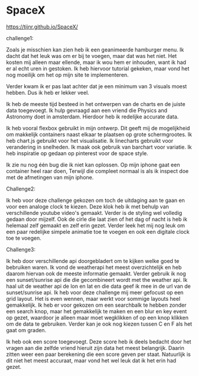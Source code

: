 # SpaceX

https://tijnr.github.io/SpaceX/

challenge1:

Zoals je misschien kan zien heb ik een geanimeerde hamburger menu. 
Ik dacht dat het leuk was om er bij te voegen, maar dat was het niet. 
Het kosten mij alleen maar ellende, maar ik wou hem er inhouden, want ik had er al echt uren in gestoken. Ik heb hiervoor tutorial gekeken, maar vond het nog moeilijk om het op mijn site te implementeren.

Verder kwam ik er pas laat achter dat je een minimum van 3 visuals moest hebben. Dus ik heb er lekker veel.

Ik heb de meeste tijd besteed in het ontwerpen van de charts en de juiste data toegevoegt. 
Ik hulp gevraagd aan een vriend die Physics and Astronomy doet in amsterdam. Hierdoor heb ik redelijke accurate data.

Ik heb vooral flexbox gebruikt in mijn ontwerp. Dit geeft mij de mogelijkheid om makkelijk containers naast elkaar te plaatsen op grote schermgrootes. Ik heb chart.js gebruikt voor het visualisatie. Ik linecharts gebruikt voor verandering in snelheden. Ik maak ook gebruik van barchart voor variatie. Ik heb inspiratie op gedaan op pinterest voor de space style. 

Ik zie nu nog één bug die ik niet kan oplossen. Op mijn iphone gaat een container heel raar doen, Terwijl die compleet normaal is als ik inspect doe met de afmetingen van mijn iphone.


Challenge2:

Ik heb voor deze challenge gekozen om toch de uitdaging aan te gaan en voor een analoge clock te kiezen. Deze klok heb ik met behulp van verschillende youtube video's gemaakt. Verder is de styling wel volledig gedaan door mijzelf. Ook de cirle die laat zien of het dag of nacht is heb ik helemaal zelf gemaakt en zelf erin gezet. Verder leek het mij nog leuk om een paar redelijke simpele animatie toe te voegen en ook een digitale clock toe te voegen.



Challenge3:

Ik heb door verschillende api doorgebladert om te kijken welke goed te bebruiken waren. Ik vond de weatherapi het meest overzichtelijk en heb daarom hiervan ook de meeste informatie gemaakt. Verder gebruik ik nog een sunset/sunrise api die die gecombineert wordt met the weather api. Ik haal uit de weather api de lon en lat en die data geef ik mee in de url van de sunset/sunrise api. Ik heb voor deze challenge mij meer gefocust op een grid layout. Het is even wennen, maar werkt voor sommige layouts heel gemakkelijk. Ik heb er voor gekozen om een searchbalk te hebben zonder een search knop, maar het gemakkelijk te maken en een blur en key event op gezet, waardoor je alleen maar moet wegklikken of op een knop klikken om de data te gebruiken. Verder kan je ook nog kiezen tussen C en F als het gaat om graden. 

Ik heb ook een score toegevoegt. Deze score heb ik deels bedacht door het vragen aan die zelfde vriend hieruit zijn data het meest belangrijk. Daarin zitten weer een paar berekening die een score geven per staat. Natuurlijk is dit niet het meest accuraat, maar vond het wel leuk dat ik het erin had gezet.
